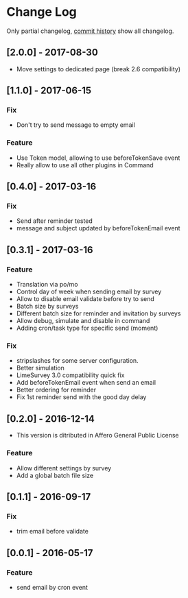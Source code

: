 # Change Log

Only partial changelog, [commit history](https://framagit.org/SondagePro-LimeSurvey-plugin/sendMailCron/commits/master) show all changelog.

## [2.0.0] - 2017-08-30

- Move settings to dedicated page (break 2.6 compatibility)

## [1.1.0] - 2017-06-15

### Fix

- Don't try to send message to empty email 

### Feature

- Use Token model, allowing to use beforeTokenSave event
- Really allow to use all other plugins in Command

## [0.4.0] - 2017-03-16

### Fix

- Send after reminder tested
- message and subject updated by beforeTokenEmail event


## [0.3.1] - 2017-03-16

### Feature

- Translation via po/mo
- Control day of week when sending email by survey
- Allow to disable email validate before try to send
- Batch size by surveys
- Different batch size for reminder and invitation by surveys
- Allow debug, simulate and disable in command
- Adding cron/task type for specific send (moment)

### Fix

- stripslashes for some server configuration.
- Better simulation
- LimeSurvey 3.0 compatibility quick fix
- Add beforeTokenEmail event when send an email
- Better ordering for reminder
- Fix 1st reminder send with the good day delay

## [0.2.0] - 2016-12-14

- This version is ditributed in Affero General Public License

### Feature

- Allow different settings by survey
- Add a global batch file size

## [0.1.1] - 2016-09-17

### Fix

- trim email before validate

## [0.0.1] - 2016-05-17

### Feature
- send email by cron event
